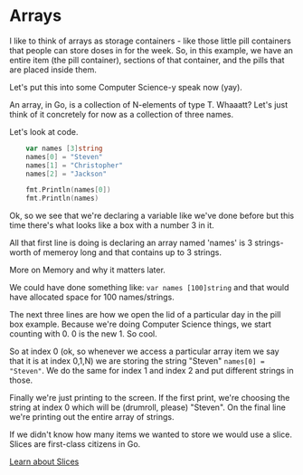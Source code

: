 # Arrays
I like to think of arrays as storage containers - like those little pill containers that people can store doses in for the week.
So, in this example, we have an entire item (the pill container), sections of that container, and the pills that are placed inside them.

Let's put this into some Computer Science-y speak now (yay).

An array, in Go, is a collection of N-elements of type T. Whaaatt? Let's just think of it concretely for now as a collection of three names.

Let's look at code.

```go
	var names [3]string
	names[0] = "Steven"
	names[1] = "Christopher"
	names[2] = "Jackson"

    fmt.Println(names[0])
	fmt.Println(names)
```

Ok, so we see that we're declaring a variable like we've done before but this time there's what looks like a box with a number 3 in it.

All that first line is doing is declaring an array named 'names' is 3 strings-worth of memeroy long and that contains up to 3 strings.

More on Memory and why it matters later.

We could have done something like: `var names [100]string` and that would have allocated space for 100 names/strings.

The next three lines are how we open the lid of a particular day in the pill box example.
Because we're doing Computer Science things, we start counting with 0. 0 is the new 1. So cool.

So at index 0 (ok, so whenever we access a particular array item we say that it is at index 0,1,N) we are storing the string "Steven"
`names[0] = "Steven"`. We do the same for index 1 and index 2 and put different strings in those.

Finally we're just printing to the screen. If the first print, we're choosing the string at index 0 which will be (drumroll, please) "Steven".
On the final line we're printing out the entire array of strings.

If we didn't know how many items we wanted to store we would use a slice. Slices are first-class citizens in Go.

[Learn about Slices](/training/slices.md)